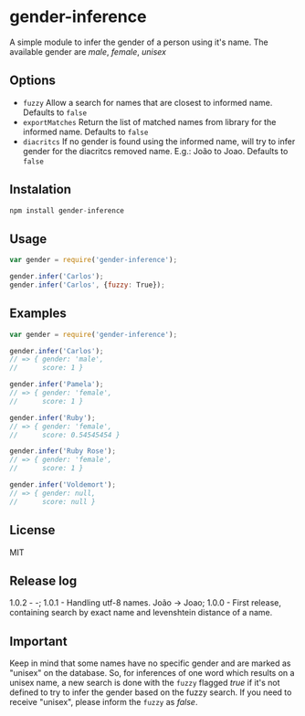 # gender-inference

A simple module to infer the gender of a person using it's name. The available gender are *male*, *female*, *unisex*

## Options

 - `fuzzy` Allow a search for names that are closest to informed name. Defaults to `false`
 - `exportMatches` Return the list of matched names from library for the informed name. Defaults to `false`
 - `diacritcs` If no gender is found using the informed name, will try to infer gender for the diacritcs removed name. E.g.: João to Joao. Defaults to `false`

## Instalation

```js
npm install gender-inference
```

## Usage
```js
var gender = require('gender-inference');

gender.infer('Carlos');
gender.infer('Carlos', {fuzzy: True});
```

## Examples
```js
var gender = require('gender-inference');

gender.infer('Carlos');
// => { gender: 'male',
//      score: 1 }

gender.infer('Pamela');
// => { gender: 'female',
//      score: 1 }

gender.infer('Ruby');
// => { gender: 'female',
//      score: 0.54545454 }

gender.infer('Ruby Rose');
// => { gender: 'female',
//      score: 1 }

gender.infer('Voldemort');
// => { gender: null,
//      score: null }
```

## License
  MIT

## Release log
1.0.2 - -;
1.0.1 - Handling utf-8 names. João -> Joao;
1.0.0 - First release, containing search by exact name and levenshtein distance of a name.


## Important
Keep in mind that some names have no specific gender and are marked as "unisex" on the database. So, for inferences of one word which results
on a unisex name, a new search is done with the `fuzzy` flagged *true* if it's not defined to try to infer the gender based on the fuzzy
search. If you need to receive "unisex", please inform the `fuzzy` as *false*.
